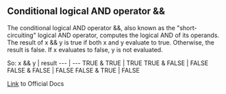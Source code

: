 ## Conditional logical AND operator &&
The conditional logical AND operator &&, also known as the "short-circuiting" logical AND operator, computes the logical AND of its operands. 
The result of x && y is true if both x and y evaluate to true. Otherwise, the result is false. 
If x evaluates to false, y is not evaluated.

So:
x && y | result
--- | --- 
TRUE & TRUE | TRUE
TRUE & FALSE | FALSE
FALSE & FALSE | FALSE
FALSE & TRUE | FALSE

[Link](https://docs.microsoft.com/en-us/dotnet/csharp/language-reference/operators/boolean-logical-operators) to Official Docs

